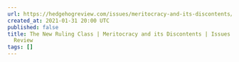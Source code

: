```yaml
---
url: https://hedgehogreview.com/issues/meritocracy-and-its-discontents/articles/the-new-ruling-class
created_at: 2021-01-31 20:00 UTC
published: false
title: The New Ruling Class | Meritocracy and its Discontents | Issues | The Hedgehog
  Review
tags: []
---
```



